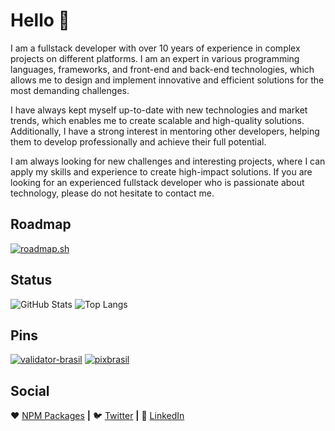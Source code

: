 # Hello 👋

I am a fullstack developer with over 10 years of experience in complex projects on different platforms. I am an expert in various programming languages, frameworks, and front-end and back-end technologies, which allows me to design and implement innovative and efficient solutions for the most demanding challenges.

I have always kept myself up-to-date with new technologies and market trends, which enables me to create scalable and high-quality solutions. Additionally, I have a strong interest in mentoring other developers, helping them to develop professionally and achieve their full potential.

I am always looking for new challenges and interesting projects, where I can apply my skills and experience to create high-impact solutions. If you are looking for an experienced fullstack developer who is passionate about technology, please do not hesitate to contact me.

## Roadmap
[![roadmap.sh](https://roadmap.sh/card/wide/66c355f234a9226f380c4636?variant=dark&roadmaps=golang%2Cnodejs%2Cjavascript%2Cvue)](https://roadmap.sh)

## Status
![GitHub Stats](https://github-readme-stats.vercel.app/api?username=ogilvieira&show_icons=true&theme=gruvbox&show=prs_merged)
![Top Langs](https://github-readme-stats.vercel.app/api/top-langs/?username=ogilvieira&theme=gruvbox&layout=donut)

## Pins
[![validator-brasil](https://github-readme-stats.vercel.app/api/pin/?username=ogilvieira&repo=validator-brasil&theme=gruvbox)](https://github.com/ogilvieira/validator-brasil)
[![pixbrasil](https://github-readme-stats.vercel.app/api/pin/?username=ogilvieira&repo=pixbrasil&theme=gruvbox)](https://github.com/ogilvieira/pixbrasil)

## Social
❤️ [NPM Packages](https://www.npmjs.com/~ogilvieira?activeTab=packages) **|**
🐦 [Twitter](https://www.linkedin.com/in/ogilvieira/) **|**
👔 [LinkedIn](https://www.linkedin.com/in/ogilvieira/)
